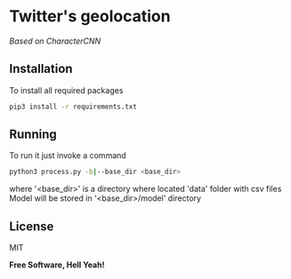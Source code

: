# Twitter's geolocation

_Based on CharacterCNN_

## Installation

To install all required packages

```sh
pip3 install -r requirements.txt
```

## Running

To run it just invoke a command

```sh
python3 process.py -b|--base_dir <base_dir> 
```

where '<base_dir>' is a directory where located 'data' folder with csv files
Model will be stored in '<base_dir>/model' directory


## License

MIT

**Free Software, Hell Yeah!**
